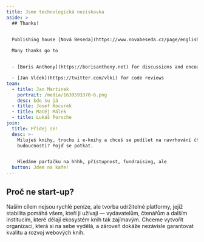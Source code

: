 ```yaml
---
title: Jsme technologická neziskovka
aside: >
  ## Thanks!


  Publishing house [Nová Beseda](https://www.novabeseda.cz/page/english) allowed initial research and experimental development of the first ideas and continues to create opportunities for development.
      
  Many thanks go to


  - [Boris Anthony](https://borisanthony.net) for discussions and encouragement

  - [Jan Vlček](https://twitter.com/vlki) for code reviews
team:
  - title: Jan Martinek
    portrait: /media/1639593370-6.png
    desc: kdo su já
  - title: Josef Kocurek
  - title: Matěj Málek
  - title: Lukáš Porsche
join:
  title: Přidej se!
  desc: >-
    Miluješ knihy, trochu i e-knihy a chceš se podílet na navrhování čtení
    budoucnosti? Pojď se potkat.


    Hledáme parťačku na hhhh, přístupnost, fundraising, ale
  button: Jdem na kafe!
---
```

## **Proč ne start-up?**

Naším cílem nejsou rychlé peníze, ale tvorba udržitelné platformy, jejíž stabilita pomáhá všem, kteří ji užívají — vydavatelům, čtenářům a dalším institucím, které dělají ekosystém knih tak zajímavým. Chceme vytvořit organizaci, která si na sebe vydělá, a zároveň dokáže nezávisle garantovat kvalitu a rozvoj webových knih.